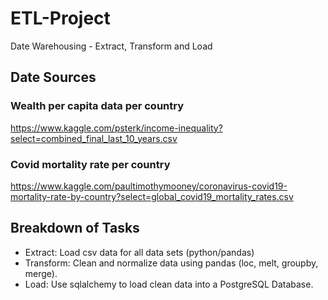 # ETL-Project

Date Warehousing - Extract, Transform and Load

## Date Sources

### Wealth per capita data per country

<https://www.kaggle.com/psterk/income-inequality?select=combined_final_last_10_years.csv>

### Covid mortality rate per country

<https://www.kaggle.com/paultimothymooney/coronavirus-covid19-mortality-rate-by-country?select=global_covid19_mortality_rates.csv>

## Breakdown of Tasks

* Extract: Load csv data for all data sets (python/pandas)
* Transform: Clean and normalize data using pandas (loc, melt, groupby, merge).
* Load: Use sqlalchemy to load clean data into a PostgreSQL Database.
